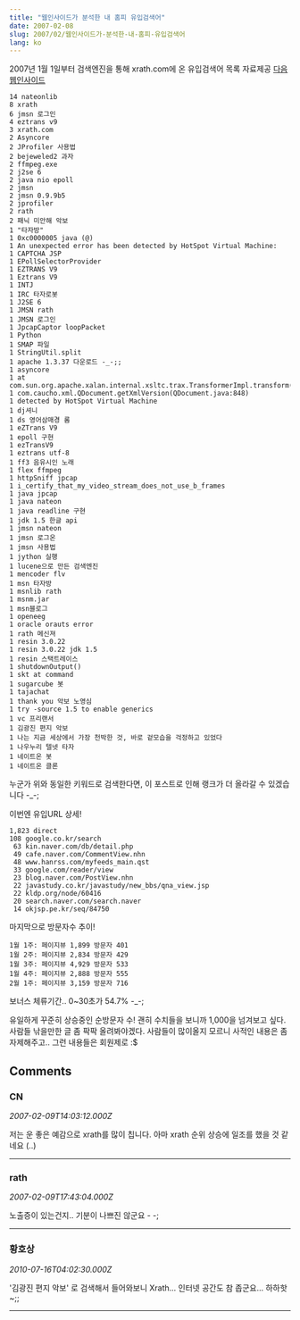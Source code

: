 ```yaml
---
title: "웹인사이드가 분석한 내 홈피 유입검색어"
date: 2007-02-08
slug: 2007/02/웹인사이드가-분석한-내-홈피-유입검색어
lang: ko
---
```


2007년 1월 1일부터 검색엔진을 통해 xrath.com에 온 유입검색어 목록
자료제공 [다음 웹인사이드](http://inside.daum.net/)

```
14 nateonlib
8 xrath
6 jmsn 로그인
4 eztrans v9
3 xrath.com
2 Asyncore
2 JProfiler 사용법
2 bejeweled2 과자
2 ffmpeg.exe
2 j2se 6
2 java nio epoll
2 jmsn
2 jmsn 0.9.9b5
2 jprofiler
2 rath
2 패닉 미안해 악보
1 "타자방"
1 0xc0000005 java (@)
1 An unexpected error has been detected by HotSpot Virtual Machine: 
1 CAPTCHA JSP
1 EPollSelectorProvider
1 EZTRANS V9
1 Eztrans V9
1 INTJ
1 IRC 타자로봇
1 J2SE 6
1 JMSN rath
1 JMSN 로그인
1 JpcapCaptor loopPacket
1 Python
1 SMAP 파일
1 StringUtil.split
1 apache 1.3.37 다운로드 -_-;;
1 asyncore
1 at com.sun.org.apache.xalan.internal.xsltc.trax.TransformerImpl.transform(TransformerImpl.java:718) 
1 com.caucho.xml.QDocument.getXmlVersion(QDocument.java:848) 
1 detected by HotSpot Virtual Machine
1 dj셔니
1 ds 영어삼매경 롬
1 eZTrans V9
1 epoll 구현
1 ezTransV9
1 eztrans utf-8
1 ff3 음유시인 노래
1 flex ffmpeg
1 httpSniff jpcap
1 i_certify_that_my_video_stream_does_not_use_b_frames 
1 java jpcap
1 java nateon
1 java readline 구현
1 jdk 1.5 한글 api
1 jmsn nateon
1 jmsn 로그온
1 jmsn 사용법
1 jython 실행
1 lucene으로 만든 검색엔진
1 mencoder flv
1 msn 타자방
1 msnlib rath
1 msnm.jar
1 msn블로그
1 openeeg
1 oracle orauts error
1 rath 메신져
1 resin 3.0.22
1 resin 3.0.22 jdk 1.5
1 resin 스택트레이스
1 shutdownOutput()
1 skt at command
1 sugarcube 봇
1 tajachat
1 thank you 악보 노영심
1 try -source 1.5 to enable generics
1 vc 프리랜서
1 김광진 편지 악보
1 나는 지금 세상에서 가장 천박한 것, 바로 겉모습을 걱정하고 있었다
1 나우누리 텔넷 타자
1 네이트온 봇
1 네이트온 클론
```

누군가 위와 동일한 키워드로 검색한다면, 이 포스트로 인해 랭크가 더 올라갈 수 있겠습니다 -_-;

이번엔 유입URL 상세! 

```
1,823 direct 
108 google.co.kr/search 
 63 kin.naver.com/db/detail.php
 49 cafe.naver.com/CommentView.nhn
 48 www.hanrss.com/myfeeds_main.qst
 33 google.com/reader/view
 23 blog.naver.com/PostView.nhn
 22 javastudy.co.kr/javastudy/new_bbs/qna_view.jsp
 22 kldp.org/node/60416
 20 search.naver.com/search.naver
 14 okjsp.pe.kr/seq/84750 
```

마지막으로 방문자수 추이!

```
1월 1주: 페이지뷰 1,899 방문자 401
1월 2주: 페이지뷰 2,834 방문자 429
1월 3주: 페이지뷰 4,929 방문자 533
1월 4주: 페이지뷰 2,888 방문자 555
2월 1주: 페이지뷰 3,159 방문자 716
```

보너스 체류기간.. 0~30초가 54.7% -_-; 

유일하게 꾸준히 상승중인 순방문자 수! 괜히 수치들을 보니까 1,000을 넘겨보고 싶다.
사람들 낚을만한 글 좀 팍팍 올려봐야겠다. 
사람들이 많이올지 모르니 사적인 내용은 좀 자제해주고.. 그런 내용들은 회원제로 :$

## Comments

### CN
*2007-02-09T14:03:12.000Z*

저는 운 좋은 예감으로 xrath를 많이 칩니다. 아마 xrath 순위 상승에 일조를 했을 것 같네요 (..)

---

### rath
*2007-02-09T17:43:04.000Z*

노출증이 있는건지.. 기분이 나쁘진 않군요 - -;

---

### 황호상
*2010-07-16T04:02:30.000Z*

'김광진 편지 악보' 로 검색해서 들어와보니 Xrath...
인터넷 공간도 참 좁군요... 하하핫~;;

---

